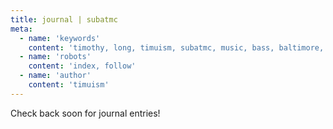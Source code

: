 ```yaml
---
title: journal | subatmc
meta:
  - name: 'keywords'
    content: 'timothy, long, timuism, subatmc, music, bass, baltimore, blog, journal'
  - name: 'robots'
    content: 'index, follow'
  - name: 'author'
    content: 'timuism'
---
```


Check back soon for journal entries!

<!-- ::JournalListing
:: -->